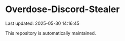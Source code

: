 # Overdose-Discord-Stealer

Last updated: 2025-05-30 14:16:45

This repository is automatically maintained.
